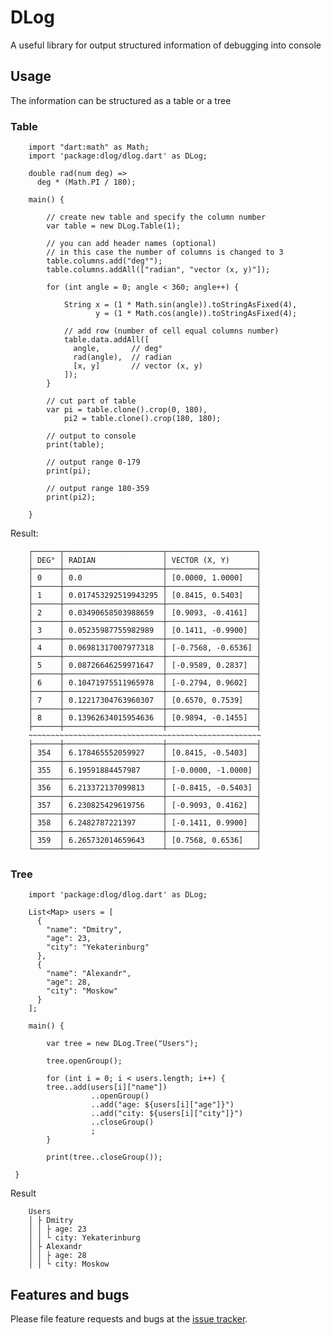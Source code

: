 # DLog

A useful library for output structured information of debugging into console

## Usage

The information can be structured as a table or a tree

### Table

        import "dart:math" as Math;
        import 'package:dlog/dlog.dart' as DLog;
        
        double rad(num deg) =>
          deg * (Math.PI / 180);
        
        main() {
        
            // create new table and specify the column number
            var table = new DLog.Table(1);
            
            // you can add header names (optional)
            // in this case the number of columns is changed to 3
            table.columns.add("deg°");
            table.columns.addAll(["radian", "vector (x, y)"]);
            
            for (int angle = 0; angle < 360; angle++) {
                
                String x = (1 * Math.sin(angle)).toStringAsFixed(4),
                       y = (1 * Math.cos(angle)).toStringAsFixed(4);
                
                // add row (number of cell equal columns number)
                table.data.addAll([
                  angle,       // deg°
                  rad(angle),  // radian
                  [x, y]       // vector (x, y)
                ]);
            }
            
            // cut part of table
            var pi = table.clone().crop(0, 180),
                pi2 = table.clone().crop(180, 180);
            
            // output to console
            print(table);
            
            // output range 0-179
            print(pi);
            
            // output range 180-359
            print(pi2);
        
        }

Result:

        ┌──────┬──────────────────────┬────────────────────┐
        │ DEG° │ RADIAN               │ VECTOR (X, Y)      │
        ├──────┼──────────────────────┼────────────────────┤
        │ 0    │ 0.0                  │ [0.0000, 1.0000]   │
        ├──────┼──────────────────────┼────────────────────┤
        │ 1    │ 0.017453292519943295 │ [0.8415, 0.5403]   │
        ├──────┼──────────────────────┼────────────────────┤
        │ 2    │ 0.03490658503988659  │ [0.9093, -0.4161]  │
        ├──────┼──────────────────────┼────────────────────┤
        │ 3    │ 0.05235987755982989  │ [0.1411, -0.9900]  │
        ├──────┼──────────────────────┼────────────────────┤
        │ 4    │ 0.06981317007977318  │ [-0.7568, -0.6536] │
        ├──────┼──────────────────────┼────────────────────┤
        │ 5    │ 0.08726646259971647  │ [-0.9589, 0.2837]  │
        ├──────┼──────────────────────┼────────────────────┤
        │ 6    │ 0.10471975511965978  │ [-0.2794, 0.9602]  │
        ├──────┼──────────────────────┼────────────────────┤
        │ 7    │ 0.12217304763960307  │ [0.6570, 0.7539]   │
        ├──────┼──────────────────────┼────────────────────┤
        │ 8    │ 0.13962634015954636  │ [0.9894, -0.1455]  │
        ├──────┼──────────────────────┼────────────────────┤
        ~~~~~~~~~~~~~~~~~~~~~~~~~~~~~~~~~~~~~~~~~~~~~~~~~~~~
        ├──────┼──────────────────────┼────────────────────┤
        │ 354  │ 6.178465552059927    │ [0.8415, -0.5403]  │
        ├──────┼──────────────────────┼────────────────────┤
        │ 355  │ 6.19591884457987     │ [-0.0000, -1.0000] │
        ├──────┼──────────────────────┼────────────────────┤
        │ 356  │ 6.213372137099813    │ [-0.8415, -0.5403] │
        ├──────┼──────────────────────┼────────────────────┤
        │ 357  │ 6.230825429619756    │ [-0.9093, 0.4162]  │
        ├──────┼──────────────────────┼────────────────────┤
        │ 358  │ 6.2482787221397      │ [-0.1411, 0.9900]  │
        ├──────┼──────────────────────┼────────────────────┤
        │ 359  │ 6.265732014659643    │ [0.7568, 0.6536]   │
        └──────┴──────────────────────┴────────────────────┘

### Tree

        import 'package:dlog/dlog.dart' as DLog;
        
        List<Map> users = [
          {
            "name": "Dmitry",
            "age": 23,
            "city": "Yekaterinburg"
          },
          {
            "name": "Alexandr",
            "age": 28,
            "city": "Moskow"
          }
        ];
        
        main() {
            
            var tree = new DLog.Tree("Users");
            
            tree.openGroup();
            
            for (int i = 0; i < users.length; i++) {
            tree..add(users[i]["name"])
                      ..openGroup()
                      ..add("age: ${users[i]["age"]}")
                      ..add("city: ${users[i]["city"]}")
                      ..closeGroup()
                      ;
            }
            
            print(tree..closeGroup());
            
     }

Result

        Users
        │ ├ Dmitry
        │ │ ├ age: 23
        │ │ └ city: Yekaterinburg
        │ ├ Alexandr
        │ │ ├ age: 28
        │ │ └ city: Moskow

## Features and bugs

Please file feature requests and bugs at the [issue tracker][tracker].

[tracker]: https://github.com/vdakalov/DLog